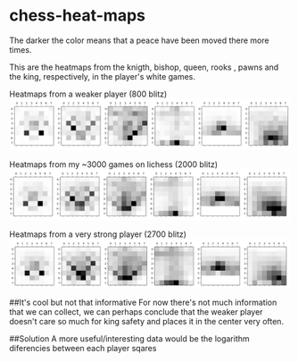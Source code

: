 # chess-heat-maps


The darker the color means that a peace have been moved there more times.

This are the heatmaps from the knigth, bishop, queen, rooks , pawns and the king, respectively, in the player's white games.

Heatmaps from a weaker player (800 blitz)
![Screen shot](./assets/1.2.png)

Heatmaps from my ~3000 games on lichess (2000 blitz)
![Screen shot](./assets/2.2.png)

Heatmaps from a very strong player (2700 blitz)
![Screen shot](./assets/3.2.png)

##It's cool but not that informative
For now there's not much information that we can collect, we can perhaps
conclude that the weaker player doesn't care so much for king safety and places it in the center very often.

##Solution
A more useful/interesting data would be the logarithm diferencies between each player sqares 
